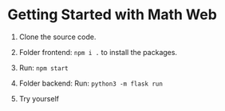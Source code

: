 # Getting Started with Math Web

1. Clone the source code.

2. Folder frontend: `npm i .` to install the packages.

3. Run: `npm start`

4. Folder backend: Run: `python3 -m flask run`

5. Try yourself
